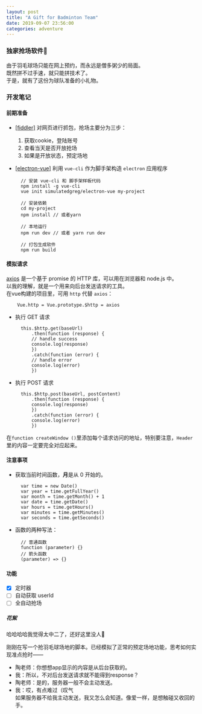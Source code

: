```yaml
---
layout: post
title: "A Gift for Badminton Team"
date: 2019-09-07 23:56:00
categories: adventure
---
```

### 独家抢场软件🏸

由于羽毛球场只能在网上预约，而永远是僧多粥少的局面。  
既然拼不过手速，就只能拼技术了。  
于是，就有了这份为球队准备的小礼物。   

### 开发笔记  
#### 前期准备
- [[fiddler]](https://www.telerik.com/fiddler) 对网页进行抓包，抢场主要分为三步：  
    1. 获取cookie，登陆账号  
    2. 查看当天是否开放抢场
    3. 如果是开放状态，预定场地
- [[electron-vue]](https://simulatedgreg.gitbooks.io/electron-vue/content/cn/) 利用 `vue-cli` 作为脚手架构造 `electron` 应用程序  

        // 安装 vue-cli 和 脚手架样板代码
        npm install -g vue-cli  
        vue init simulatedgreg/electron-vue my-project  

        // 安装依赖
        cd my-project  
        npm install // 或者yarn  

        // 本地运行
        npm run dev // 或者 yarn run dev  

        // 打包生成软件
        npm run build  

#### 模拟请求  
[axios](http://www.axios-js.com/) 是一个基于 promise 的 HTTP 库，可以用在浏览器和 node.js 中。  
以我的理解，就是一个用来向后台发送请求的工具。  
在vue构建的项目里，可用 `http` 代替 `axios`：
        
        Vue.http = Vue.prototype.$http = axios  

- 执行 GET 请求  

        this.$http.get(baseUrl)
            .then(function (response) {
            // handle success
            console.log(response)
            })
            .catch(function (error) {
            // handle error
            console.log(error)
            })

- 执行 POST 请求  

        this.$http.post(baseUrl, postContent)
            .then(function (response) {
            console.log(response)
            })
            .catch(function (error) {
            console.log(error)
            })

在`function createWindow ()`里添加每个请求访问的地址，特别要注意，`Header`里的内容一定要完全对应起来。  

#### 注意事项  
- 获取当前时间函数，**月**是从 0 开始的。

        var time = new Date()
        var year = time.getFullYear()
        var month = time.getMonth() + 1
        var date = time.getDate()
        var hours = time.getHours()
        var minutes = time.getMinutes()
        var seconds = time.getSeconds()

- 函数的两种写法：

        // 普通函数
        function (parameter) {}  
        // 箭头函数
        (parameter) => {}  
#### 功能  
- [x] 定时器
- [ ] 自动获取 userId
- [ ] 全自动抢场

##### 花絮
哈哈哈哈我觉得太中二了，还好这里没人💃

刚刚在写一个抢羽毛球场地的脚本。已经模拟了正常的预定场地功能，思考如何实现准点抢时——  
- 陶老师：你想想app显示的内容是从后台获取的。  
- 我：所以，不对后台发送请求就不能得到response？  
- 陶老师：是的，服务器一般不会主动发送。
- 我：哎，有点难过（叹气    
如果服务器不给我主动发送，我又怎么会知道。像爱一样，是想触碰又收回的手。

